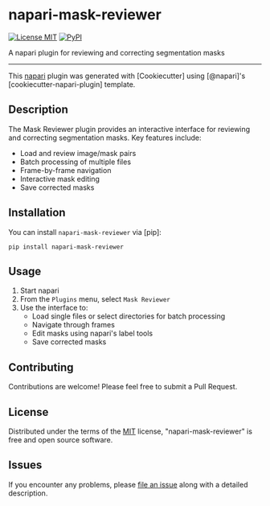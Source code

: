 # napari-mask-reviewer

[![License MIT](https://img.shields.io/pypi/l/napari-mask-reviewer.svg?color=green)](https://github.com/lk96er/napari-mask-reviewer/raw/main/LICENSE)
[![PyPI](https://img.shields.io/pypi/v/napari-mask-reviewer.svg?color=green)](https://pypi.org/project/napari-mask-reviewer)

A napari plugin for reviewing and correcting segmentation masks

----------------------------------

This [napari] plugin was generated with [Cookiecutter] using [@napari]'s [cookiecutter-napari-plugin] template.

## Description

The Mask Reviewer plugin provides an interactive interface for reviewing and correcting segmentation masks. Key features include:

- Load and review image/mask pairs
- Batch processing of multiple files
- Frame-by-frame navigation
- Interactive mask editing
- Save corrected masks

## Installation

You can install `napari-mask-reviewer` via [pip]:

    pip install napari-mask-reviewer

## Usage

1. Start napari
2. From the `Plugins` menu, select `Mask Reviewer`
3. Use the interface to:
   - Load single files or select directories for batch processing
   - Navigate through frames
   - Edit masks using napari's label tools
   - Save corrected masks

## Contributing

Contributions are welcome! Please feel free to submit a Pull Request.

## License

Distributed under the terms of the [MIT] license,
"napari-mask-reviewer" is free and open source software.

## Issues

If you encounter any problems, please [file an issue] along with a detailed description.

[napari]: https://github.com/napari/napari
[MIT]: http://opensource.org/licenses/MIT
[file an issue]: https://github.com/yourusername/napari-mask-reviewer/issues